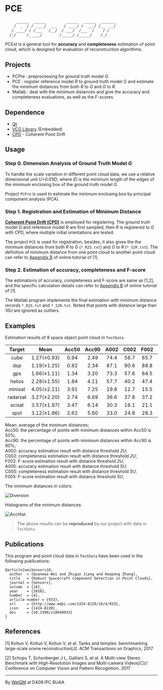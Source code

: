 # PCE

```txt
     ______  ______         ______  ______  _______  
    /  _  / / ____/  ___   / ____/ /  ___/ /__  __/  
   / ____/ / /___   /__/  / ___/  /___  /    / /     
  /_/     /_____/        /_____/ /_____/    /_/      
```

PCEst is a general tool for **accuracy** and **completeness** estimation of point cloud, which is designed for evaluation of reconstruction algorithms.

## Projects

* PCPre : preprocessing for ground truth model *G*.
* PCE : register reference model *R* to ground truth model *G* and estimate the minimum distances from both *R* to *G* and *G* to *R*.
* Matlab : deal with the minimum distances and give the accuracy and completeness evaluations, as well as the F-scores.

## Dependence

+ [Qt](www.qt.io/download/)
+ [VCG Library](http://vcg.isti.cnr.it/vcglib/) (Embedded)
+ [CPD](https://github.com/gadomski/cpd) - Coherent Point Drift

## Usage

### Step 0. Dimension Analysis of Ground Truth Model *G*

To handle the scale variation in different point cloud data, we use a relative dimensional unit *U*=0.01*lD*, where *lD* is the minimum length of the edges of the minimum enclosing box of the ground truth model *G*.

Project `PCPre` is used to estimate the minimum enclosing box by principal component analysis (PCA).

### Step 1. Registration and Estimation of Minimum Distance

[**Coherent Point Drift (CPD)**](https://github.com/gadomski/cpd) is employed for registering. The ground truth model *G* and reference model *R* are first sampled, then *R* is registered to *G* with CPD, where multiple initial orientations are tested.

The project `PCE` is used for registration, besides, it also gives the the minimum distances from both *R* to *G* (`*_R2S.txt`) and *G* to *R* (`*_S2R.txt`). The definition of minimum distance from one point cloud to another point cloud can refer to [Appendix B](https://www.tanksandtemples.org/tutorial/) of online tutorial of [1].

### Step 2. Estimation of accuracy, completeness and F-score

The estimations of accuracy, completeness and F-score are same as [1,2], and the specific calculation details can refer to [Appendix B](https://www.tanksandtemples.org/tutorial/) of online tutorial of [1].

The Matlab program implements the final estimation with minimum distance records `*_R2S.txt` and `*_S2R.txt`. Noted that points with distance large than *10U* are ignored as outliers.

## Examples

Estimation results of 8 space object point cloud in `TestData`.

|  Target  |    Mean    |Acc50 |Acc90 | A002 | C002 | F002 | A005 | C005 | F005 |
|:--------:|:----------:|:----:|:----:|:----:|:----:|:----:|:----:|:----:|:----:|
| cube     |1.27(±0.93) | 0.94 | 2.49 | 74.4 | 58.7 | 65.7 | 99.8 | 82.7 | 90.4 |
| dsp      |1.19(±1.25) | 0.82 | 2.34 | 87.1 | 90.6 | 88.8 | 97.5 | 97.0 | 97.2 |
| gps      |1.66(±1.11) | 1.34 | 3.20 | 73.3 | 57.6 | 64.5 | 98.3 | 92.7 | 95.4 |
| helios   |2.28(±1.55) | 1.84 | 4.11 | 57.7 | 40.2 | 47.4 | 93.3 | 75.0 | 83.2 |
| minisat  |4.05(±2.11) | 3.91 | 7.25 | 19.8 | 12.7 | 15.5 | 72.9 | 52.3 | 60.9 |
| radarsat |3.27(±2.20) | 2.74 | 6.69 | 36.6 | 37.8 | 37.2 | 80.6 | 79.4 | 80.0 |
| scisat   |3.57(±1.97) | 3.47 | 6.14 | 30.3 | 16.1 | 21.1 | 72.0 | 49.1 | 58.4 |
| spot     |3.12(±1.86) | 2.62 | 5.60 | 33.0 | 24.8 | 28.3 | 86.5 | 71.2 | 78.1 |

Mean: average of the minimum distances;  
Acc50: the percentage of points with minimum distances within Acc50 is 50%;  
Acc90: the percentage of points with minimum distances within Acc90 is 90%;  
A002: accuracy estimation result with distance threshold *2U*;  
C002: completeness estimation result with distance threshold *2U*;  
F002: F-score estimation result with distance threshold *2U*;  
A005: accuracy estimation result with distance threshold *5U*;  
C005: completeness estimation result with distance threshold *5U*;  
F005: F-score estimation result with distance threshold *5U*;

The minimum distances in colors:

![Diversion](https://github.com/weiquanmao/PCE/blob/master/TestData/Diversion.jpg)

Histograms of the minimum distances:

![AccHist](https://github.com/weiquanmao/PCE/blob/master/TestData/AccHist.jpg)

> The above results can be **reproduced** by our project with data in `TestData`.

## Publications

This program and point cloud data in `TestData` have been used in the following publications:

```
@article{weiSensors18,
  author  = {Quanmao Wei and Zhiguo Jiang and Haopeng Zhang},
  title   = {Robust Spacecraft Component Detection in Point Clouds},
  journal = {Sensors},
  volume  = {18},
  year    = {2018},
  number  = {4},
  article number = {933},
  url     = {http://www.mdpi.com/1424-8220/18/4/933},
  issn    = {1424-8220},
  doi     = {10.3390/s18040933}
}
```

## References

[1] Koltun V, Koltun V, Koltun V, et al. Tanks and temples: benchmarking large-scale scene reconstruction[J]. ACM Transactions on Graphics, 2017

[2] Schops T, Schonberger J L, Galliani S, et al. A Multi-view Stereo Benchmark with High-Resolution Images and Multi-camera Videos[C]// Conference on Computer Vision and Pattern Recognition. 2017

---
By [WeiQM](https://weiquanmao.github.io) at D409.IPC.BUAA
